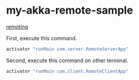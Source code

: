 # my-akka-remote-sample

[remoting](http://doc.akka.io/docs/akka/snapshot/scala/remoting.html)

First, execute this command.

```sh
activator "runMain com.server.RemoteServerApp"
```

Second, execute this command on other terminal.

```sh
activator "runMain com.client.RemoteClientApp"
```
